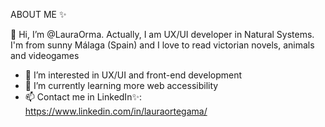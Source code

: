 ABOUT ME ✨

👋 Hi, I’m @LauraOrma. Actually, I am UX/UI developer in Natural Systems. 
I'm from sunny Málaga (Spain) and I love to read victorian novels, animals and videogames
- 👀 I’m interested in UX/UI and front-end development
- 🌱 I’m currently learning more web accessibility
- 📫 Contact me in LinkedIn✨: https://www.linkedin.com/in/lauraortegama/

<!---
LauraOrma/LauraOrma is a ✨ special ✨ repository because its `README.md` (this file) appears on your GitHub profile.
You can click the Preview link to take a look at your changes.
--->
